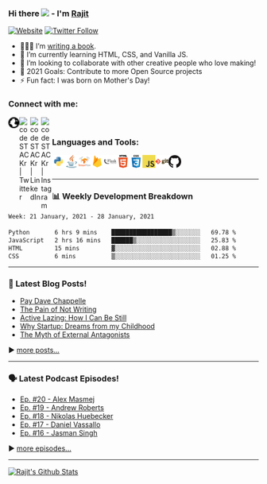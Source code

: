 ### Hi there <img src="https://raw.githubusercontent.com/MartinHeinz/MartinHeinz/master/wave.gif" width="30px"> - I'm [Rajit][website]

[![Website](https://img.shields.io/website?label=RAJITKHANNA.com&style=for-the-badge&url=https%3A%2F%2Frajitkhanna.com)](https://rajitkhanna.com)
[![Twitter Follow](https://img.shields.io/twitter/follow/rajitwrites?color=1DA1F2&logo=twitter&style=for-the-badge)](https://twitter.com/intent/follow?original_referer=https://github.com/rajitkhanna&screen_name=rajitwrites)

- 👨🏽‍💻 I’m [writing a book](https://rajitkhanna.com/book/).
- 🍨 I’m currently learning HTML, CSS, and Vanilla JS.
- 👯 I’m looking to collaborate with other creative people who love making!
- 🥅 2021 Goals: Contribute to more Open Source projects
- ⚡ Fun fact: I was born on Mother's Day!

### Connect with me:

[<img align="left" alt="codeSTACKr.com" width="22px" src="https://raw.githubusercontent.com/iconic/open-iconic/master/svg/globe.svg" />][website]
[<img align="left" alt="codeSTACKr | Twitter" width="22px" src="https://cdn.jsdelivr.net/npm/simple-icons@v3/icons/twitter.svg" />][twitter]
[<img align="left" alt="codeSTACKr | LinkedIn" width="22px" src="https://cdn.jsdelivr.net/npm/simple-icons@v3/icons/linkedin.svg" />][linkedin]
[<img align="left" alt="codeSTACKr | Instagram" width="22px" src="https://cdn.jsdelivr.net/npm/simple-icons@v3/icons/instagram.svg" />][instagram]

<!-- ![](https://visitor-badge.glitch.me/badge?page_id=rajitkhanna.rajitkhanna) -->

<br />

### Languages and Tools:
<img align="left" alt="Python" width="26px" src="https://raw.githubusercontent.com/github/explore/80688e429a7d4ef2fca1e82350fe8e3517d3494d/topics/python/python.png" />
<img align="left" alt="Java" width="26px" src="https://raw.githubusercontent.com/github/explore/80688e429a7d4ef2fca1e82350fe8e3517d3494d/topics/java/java.png" />
<img align="left" alt="Tensorflow" width="26px" src="https://raw.githubusercontent.com/github/explore/80688e429a7d4ef2fca1e82350fe8e3517d3494d/topics/tensorflow/tensorflow.png" />
<img align="left" alt="Firebase" width="26px" src="https://raw.githubusercontent.com/github/explore/80688e429a7d4ef2fca1e82350fe8e3517d3494d/topics/firebase/firebase.png" />
<img align="left" alt="Flask" width="26px" src="https://raw.githubusercontent.com/github/explore/80688e429a7d4ef2fca1e82350fe8e3517d3494d/topics/flask/flask.png" />
<img align="left" alt="HTML5" width="26px" src="https://raw.githubusercontent.com/github/explore/80688e429a7d4ef2fca1e82350fe8e3517d3494d/topics/html/html.png" />
<img align="left" alt="CSS3" width="26px" src="https://raw.githubusercontent.com/github/explore/80688e429a7d4ef2fca1e82350fe8e3517d3494d/topics/css/css.png" />
<img align="left" alt="JavaScript" width="26px" src="https://raw.githubusercontent.com/github/explore/80688e429a7d4ef2fca1e82350fe8e3517d3494d/topics/javascript/javascript.png" />

<img align="left" alt="Git" width="26px" src="https://raw.githubusercontent.com/github/explore/80688e429a7d4ef2fca1e82350fe8e3517d3494d/topics/git/git.png" />
<img align="left" alt="GitHub" width="26px" src="https://raw.githubusercontent.com/github/explore/78df643247d429f6cc873026c0622819ad797942/topics/github/github.png" />

<br />
<br />

---
### 📊 Weekly Development Breakdown

<!--START_SECTION:waka-->
```text
Week: 21 January, 2021 - 28 January, 2021

Python       6 hrs 9 mins    █████████████████▒░░░░░░░   69.78 % 
JavaScript   2 hrs 16 mins   ██████▒░░░░░░░░░░░░░░░░░░   25.83 % 
HTML         15 mins         ▓░░░░░░░░░░░░░░░░░░░░░░░░   02.88 % 
CSS          6 mins          ▒░░░░░░░░░░░░░░░░░░░░░░░░   01.25 % 
```
<!--END_SECTION:waka-->

---

### 📕 Latest Blog Posts!
<!-- BLOG-POST-LIST:START -->
- [Pay Dave Chappelle](https://rajitkhanna.com/dave/)
- [The Pain of Not Writing](https://rajitkhanna.com/writing/)
- [Active Lazing: How I Can Be Still](https://rajitkhanna.com/still/)
- [Why Startup: Dreams from my Childhood](https://rajitkhanna.com/startup/)
- [The Myth of External Antagonists](https://rajitkhanna.com/hamlet/)
<!-- BLOG-POST-LIST:END -->

▶️ [more posts...](https://rajitkhanna.com)

---

### 🗣 Latest Podcast Episodes!
<!-- PODCAST:START -->
- [Ep. #20 - Alex Masmej](https://rajitkhanna.com/podcast/alex/)
- [Ep. #19 - Andrew Roberts](https://rajitkhanna.com/podcast/andrew/)
- [Ep. #18 - Nikolas Huebecker](https://rajitkhanna.com/podcast/nikolas/)
- [Ep. #17 - Daniel Vassallo](https://rajitkhanna.com/podcast/dvassallo/)
- [Ep. #16 - Jasman Singh](https://rajitkhanna.com/podcast/jasman/)
<!-- PODCAST:END -->

▶️ [more episodes...](https://rajitkhanna.com/podcast/)

---

<a href="https://github.com/rajitkhanna/rajitkhanna">
  <img align="center" src="https://github-readme-stats.vercel.app/api?username=rajitkhanna&count_private=true&show_icons=true&theme=buefy" alt="Rajit's Github Stats"/>
</a>
<!--
<a href="https://github.com/rajitkhanna/rajitkhanna">
  <img align="center" src="https://github-readme-stats.vercel.app/api/top-langs/?username=rajitkhanna&hide=jupyter+notebook,html&theme=buefy" alt="Rajit's Top Languages" />
</a>
-->


[website]: https://rajitkhanna.com/
[twitter]: https://twitter.com/rajitwrites
[instagram]: https://instagram.com/rajit.khanna
[linkedin]: https://linkedin.com/in/rkhanna23
